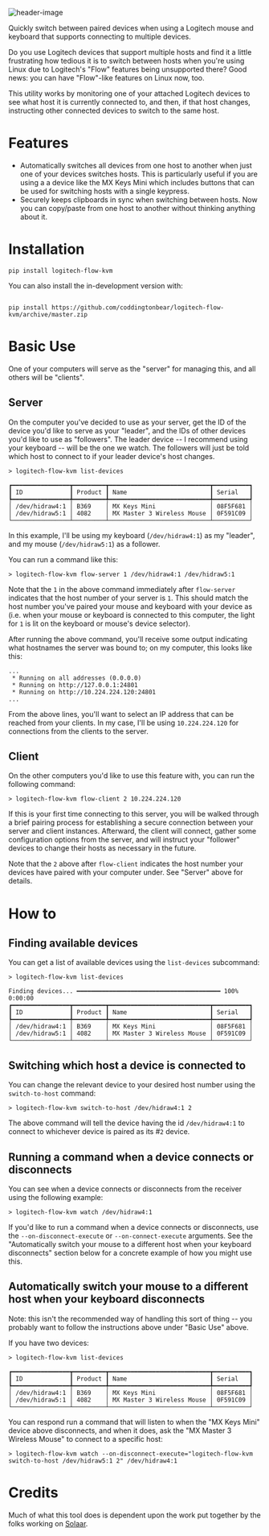 ![header-image](http://coddingtonbear-public.s3.amazonaws.com/github/logitech-flow-kvm/mx_keys_buttons.jpg)

Quickly switch between paired devices when using a Logitech mouse and keyboard that supports connecting to multiple devices.

Do you use Logitech devices that support multiple hosts and find it a little frustrating how tedious it is to switch between hosts when you're using Linux due to Logitech's "Flow" features being unsupported there?  Good news: you can have "Flow"-like features on Linux now, too.

This utility works by monitoring one of your attached Logitech devices to see what host it is currently connected to, and then, if that host changes, instructing other connected devices to switch to the same host.

# Features

- Automatically switches all devices from one host to another when just one of your devices switches hosts.  This is particularly useful if you are using a a device like the MX Keys Mini which includes buttons that can be used for switching hosts with a single keypress.
- Securely keeps clipboards in sync when switching between hosts. Now you can copy/paste from one host to another without thinking anything about it.

# Installation

```
pip install logitech-flow-kvm
```

You can also install the in-development version with:

```

pip install https://github.com/coddingtonbear/logitech-flow-kvm/archive/master.zip

```

# Basic Use

One of your computers will serve as the "server" for managing this, and all others will be "clients".

## Server

On the computer you've decided to use as your server, get the ID of the device you'd like to serve as your "leader", and the IDs of other devices you'd like to use as "followers".  The leader device -- I recommend using your keyboard -- will be the one we watch.  The followers will just be told which host to connect to if your leader device's host changes.

```
> logitech-flow-kvm list-devices

┏━━━━━━━━━━━━━━━━┳━━━━━━━━━┳━━━━━━━━━━━━━━━━━━━━━━━━━━━━┳━━━━━━━━━━┓
┃ ID             ┃ Product ┃ Name                       ┃ Serial   ┃
┡━━━━━━━━━━━━━━━━╇━━━━━━━━━╇━━━━━━━━━━━━━━━━━━━━━━━━━━━━╇━━━━━━━━━━┩
│ /dev/hidraw4:1 │ B369    │ MX Keys Mini               │ 08F5F681 │
│ /dev/hidraw5:1 │ 4082    │ MX Master 3 Wireless Mouse │ 0F591C09 │
└────────────────┴─────────┴────────────────────────────┴──────────┘
```

In this example, I'll be using my keyboard (`/dev/hidraw4:1`) as my "leader", and my mouse (`/dev/hidraw5:1`) as a follower.

You can run a command like this:

```
> logitech-flow-kvm flow-server 1 /dev/hidraw4:1 /dev/hidraw5:1
```

Note that the `1` in the above command immediately after `flow-server` indicates that the host number of your server is `1`.  This should match the host number you've paired your mouse and keyboard with your device as (i.e. when your mouse or keyboard is connected to this computer, the light for `1` is lit on the keyboard or mouse's device selector).

After running the above command, you'll receive some output indicating what hostnames the server was bound to; on my computer, this looks like this:

```
...
 * Running on all addresses (0.0.0.0)
 * Running on http://127.0.0.1:24801
 * Running on http://10.224.224.120:24801
...
```

From the above lines, you'll want to select an IP address that can be reached from your clients.  In my case, I'll be using `10.224.224.120` for connections from the clients to the server.

## Client

On the other computers you'd like to use this feature with, you can run the following command:

```
> logitech-flow-kvm flow-client 2 10.224.224.120
```

If this is your first time connecting to this server, you will be walked through a brief pairing process for establishing a secure connection between your server and client instances.  Afterward, the client will connect, gather some configuration options from the server, and will instruct your "follower" devices to change their hosts as necessary in the future.

Note that the `2` above after `flow-client` indicates the host number your devices have paired with your computer under.  See "Server" above for details.

# How to

## Finding available devices

You can get a list of available devices using the `list-devices` subcommand:

```
> logitech-flow-kvm list-devices

Finding devices... ━━━━━━━━━━━━━━━━━━━━━━━━━━━━━━━━━━━━━━━━ 100% 0:00:00
┏━━━━━━━━━━━━━━━━┳━━━━━━━━━┳━━━━━━━━━━━━━━━━━━━━━━━━━━━━┳━━━━━━━━━━┓
┃ ID             ┃ Product ┃ Name                       ┃ Serial   ┃
┡━━━━━━━━━━━━━━━━╇━━━━━━━━━╇━━━━━━━━━━━━━━━━━━━━━━━━━━━━╇━━━━━━━━━━┩
│ /dev/hidraw4:1 │ B369    │ MX Keys Mini               │ 08F5F681 │
│ /dev/hidraw5:1 │ 4082    │ MX Master 3 Wireless Mouse │ 0F591C09 │
└────────────────┴─────────┴────────────────────────────┴──────────┘
```

## Switching which host a device is connected to

You can change the relevant device to your desired host number using the `switch-to-host` command:

```
> logitech-flow-kvm switch-to-host /dev/hidraw4:1 2
```

The above command will tell the device having the id `/dev/hidraw4:1` to connect to whichever device is paired as its #`2` device.

## Running a command when a device connects or disconnects

You can see when a device connects or disconnects from the receiver using the following example:

```
> logitech-flow-kvm watch /dev/hidraw4:1
```

If you'd like to run a command when a device connects or disconnects, use the `--on-disconnect-execute` or `--on-connect-execute` arguments.  See the "Automatically switch your mouse to a different host when your keyboard disconnects" section below for a concrete example of how you might use this.

## Automatically switch your mouse to a different host when your keyboard disconnects

Note: this isn't the recommended way of handling this sort of thing -- you probably want to follow the instructions above under "Basic Use" above.

If you have two devices:

```
> logitech-flow-kvm list-devices

┏━━━━━━━━━━━━━━━━┳━━━━━━━━━┳━━━━━━━━━━━━━━━━━━━━━━━━━━━━┳━━━━━━━━━━┓
┃ ID             ┃ Product ┃ Name                       ┃ Serial   ┃
┡━━━━━━━━━━━━━━━━╇━━━━━━━━━╇━━━━━━━━━━━━━━━━━━━━━━━━━━━━╇━━━━━━━━━━┩
│ /dev/hidraw4:1 │ B369    │ MX Keys Mini               │ 08F5F681 │
│ /dev/hidraw5:1 │ 4082    │ MX Master 3 Wireless Mouse │ 0F591C09 │
└────────────────┴─────────┴────────────────────────────┴──────────┘
```

You can respond run a command that will listen to when the "MX Keys Mini" device above disconnects, and when it does, ask the "MX Master 3 Wireless Mouse" to connect to a specific host:

```
> logitech-flow-kvm watch --on-disconnect-execute="logitech-flow-kvm switch-to-host /dev/hidraw5:1 2" /dev/hidraw4:1
```

# Credits

Much of what this tool does is dependent upon the work put together by the folks working on [Solaar](https://github.com/pwr-Solaar/Solaar).
